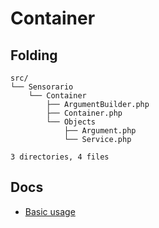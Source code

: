 # Container

## Folding

```
src/
└── Sensorario
    └── Container
        ├── ArgumentBuilder.php
        ├── Container.php
        └── Objects
            ├── Argument.php
            └── Service.php

3 directories, 4 files
```

## Docs

 - [Basic usage][1]

 [1]: doc/basic-usage.md
